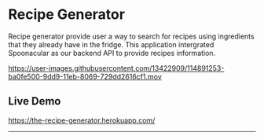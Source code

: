 # Recipe Generator
Recipe generator provide user a way to search for recipes using ingredients that they already have in the fridge. This application intergrated Spoonacular as our backend API to provide recipes information. 

https://user-images.githubusercontent.com/13422909/114891253-ba0fe500-9dd9-11eb-8069-729dd2616cf1.mov


## Live Demo
https://the-recipe-generator.herokuapp.com/
***
